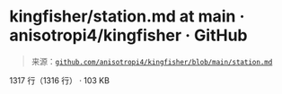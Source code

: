 <!--yml

category: 未分类

date: 2024-05-27 14:28:47

-->

# kingfisher/station.md at main · anisotropi4/kingfisher · GitHub

> 来源：[`github.com/anisotropi4/kingfisher/blob/main/station.md`](https://github.com/anisotropi4/kingfisher/blob/main/station.md)

1317 行（1316 行） · 103 KB
